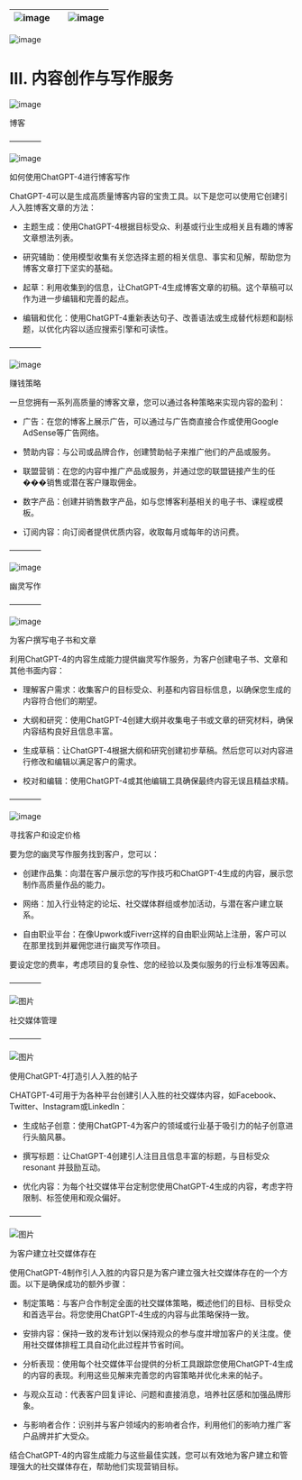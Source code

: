 | ![image](d2d_images/chapter_title_corner_decoration_left.png) |  | ![image](d2d_images/chapter_title_corner_decoration_right.png) |
| --- | --- | --- |

![image](d2d_images/chapter_title_above.png)

# III. 内容创作与写作服务

![image](d2d_images/chapter_title_below.png)

博客

––––––––

![image](d2d_images/scene_break.png)

如何使用ChatGPT-4进行博客写作

ChatGPT-4可以是生成高质量博客内容的宝贵工具。以下是您可以使用它创建引人入胜博客文章的方法：

+   主题生成：使用ChatGPT-4根据目标受众、利基或行业生成相关且有趣的博客文章想法列表。

+   研究辅助：使用模型收集有关您选择主题的相关信息、事实和见解，帮助您为博客文章打下坚实的基础。

+   起草：利用收集到的信息，让ChatGPT-4生成博客文章的初稿。这个草稿可以作为进一步编辑和完善的起点。

+   编辑和优化：使用ChatGPT-4重新表达句子、改善语法或生成替代标题和副标题，以优化内容以适应搜索引擎和可读性。

––––––––

![image](d2d_images/scene_break.png)

赚钱策略

一旦您拥有一系列高质量的博客文章，您可以通过各种策略来实现内容的盈利：

+   广告：在您的博客上展示广告，可以通过与广告商直接合作或使用Google AdSense等广告网络。

+   赞助内容：与公司或品牌合作，创建赞助帖子来推广他们的产品或服务。

+   联盟营销：在您的内容中推广产品或服务，并通过您的联盟链接产生的任���销售或潜在客户赚取佣金。

+   数字产品：创建并销售数字产品，如与您博客利基相关的电子书、课程或模板。

+   订阅内容：向订阅者提供优质内容，收取每月或每年的访问费。

––––––––

![image](d2d_images/scene_break.png)

幽灵写作

––––––––

![image](d2d_images/scene_break.png)

为客户撰写电子书和文章

利用ChatGPT-4的内容生成能力提供幽灵写作服务，为客户创建电子书、文章和其他书面内容：

+   理解客户需求：收集客户的目标受众、利基和内容目标信息，以确保您生成的内容符合他们的期望。

+   大纲和研究：使用ChatGPT-4创建大纲并收集电子书或文章的研究材料，确保内容结构良好且信息丰富。

+   生成草稿：让ChatGPT-4根据大纲和研究创建初步草稿。然后您可以对内容进行修改和编辑以满足客户的需求。

+   校对和编辑：使用ChatGPT-4或其他编辑工具确保最终内容无误且精益求精。

––––––––

![image](d2d_images/scene_break.png)

寻找客户和设定价格

要为您的幽灵写作服务找到客户，您可以：

+   创建作品集：向潜在客户展示您的写作技巧和ChatGPT-4生成的内容，展示您制作高质量作品的能力。

+   网络：加入行业特定的论坛、社交媒体群组或参加活动，与潜在客户建立联系。

+   自由职业平台：在像Upwork或Fiverr这样的自由职业网站上注册，客户可以在那里找到并雇佣您进行幽灵写作项目。

要设定您的费率，考虑项目的复杂性、您的经验以及类似服务的行业标准等因素。

––––––––

![图片](d2d_images/scene_break.png)

社交媒体管理

––––––––

![图片](d2d_images/scene_break.png)

使用ChatGPT-4打造引人入胜的帖子

CHATGPT-4可用于为各种平台创建引人入胜的社交媒体内容，如Facebook、Twitter、Instagram或LinkedIn：

+   生成帖子创意：使用ChatGPT-4为客户的领域或行业基于吸引力的帖子创意进行头脑风暴。

+   撰写标题：让ChatGPT-4创建引人注目且信息丰富的标题，与目标受众 resonant 并鼓励互动。

+   优化内容：为每个社交媒体平台定制您使用ChatGPT-4生成的内容，考虑字符限制、标签使用和观众偏好。

––––––––

![图片](d2d_images/scene_break.png)

为客户建立社交媒体存在

使用ChatGPT-4制作引人入胜的内容只是为客户建立强大社交媒体存在的一个方面。以下是确保成功的额外步骤：

+   制定策略：与客户合作制定全面的社交媒体策略，概述他们的目标、目标受众和首选平台。将您使用ChatGPT-4生成的内容与此策略保持一致。

+   安排内容：保持一致的发布计划以保持观众的参与度并增加客户的关注度。使用社交媒体排程工具自动化此过程并节省时间。

+   分析表现：使用每个社交媒体平台提供的分析工具跟踪您使用ChatGPT-4生成的内容的表现。利用这些见解来完善您的内容策略并优化未来的帖子。

+   与观众互动：代表客户回复评论、问题和直接消息，培养社区感和加强品牌形象。

+   与影响者合作：识别并与客户领域内的影响者合作，利用他们的影响力推广客户品牌并扩大受众。

结合ChatGPT-4的内容生成能力与这些最佳实践，您可以有效地为客户建立和管理强大的社交媒体存在，帮助他们实现营销目标。
